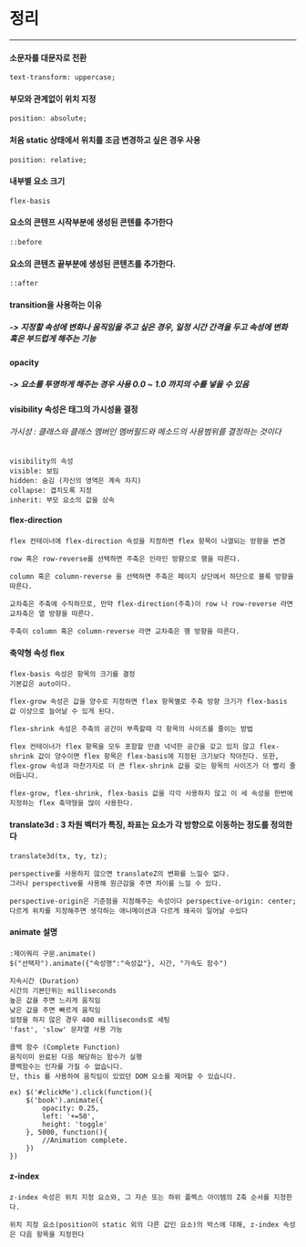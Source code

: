 # 정리

* * *

#### 소문자를 대문자로 전환

```
text-transform: uppercase;
```

#### 부모와 관계없이 위치 지정
```
position: absolute;
```
#### 처음 static 상태에서 위치를 조금 변경하고 싶은 경우 사용
```
position: relative; 
```
#### 내부별 요소 크기 
```
flex-basis
```
#### 요소의 콘텐프 시작부분에 생성된 콘텐를 추가한다
```
::before
```
#### 요소의 콘텐츠 끝부분에 생성된 콘텐츠를 추가한다.
```
::after
```
#### transition을 사용하는 이유
##### -> 지정할 속성에 변화나 움직임을 주고 싶은 경우, 일정 시간 간격을 두고 속성에 변화 혹은 부드럽게 해주는 기능

#### opacity
##### -> 요소를 투명하게 해주는 경우 사용 0.0 ~ 1.0 까지의 수를 넣을 수 있음


#### visibility 속성은 태그의 가시성을 결정
###### 가시성 : 클래스와 클래스 멤버인 멤버필드와 메소드의 사용범위를 결정하는 것이다
```
visibility의 속성
visible: 보임
hidden: 숨김 (자신의 영역은 계속 차지)
collapse: 겹치도록 지정
inherit: 부모 요소의 값을 상속
```

#### flex-direction
```
flex 컨테이너에 flex-direction 속성을 지정하면 flex 항목이 나열되는 방향을 변경

row 혹은 row-reverse를 선택하면 주축은 인라인 방향으로 행을 따른다.

column 혹은 column-reverse 을 선택하면 주축은 페이지 상단에서 하단으로 블록 방향을 따른다.

교차축은 주축에 수직하므로, 만약 flex-direction(주축)이 row 나 row-reverse 라면 교차축은 열 방향을 따른다.

주축이 column 혹은 column-reverse 라면 교차축은 행 방향을 따른다.

```

#### 축약형 속성 flex
```
flex-basis 속성은 항목의 크기를 결정
기본값은 auto이다.

flex-grow 속성은 값을 양수로 지정하면 flex 항목별로 주축 방향 크기가 flex-basis 값 이상으로 늘어날 수 있게 된다.

flex-shrink 속성은 주축의 공간이 부족할때 각 항목의 사이즈를 줄이는 방법

flex 컨테이너가 flex 항목을 모두 포함할 만큼 넉넉한 공간을 갖고 있지 않고 flex-shrink 값이 양수이면 flex 항목은 flex-basis에 지정된 크기보다 작아진다. 또한, flex-grow 속성과 마찬가지로 더 큰 flex-shrink 값을 갖는 항목의 사이즈가 더 빨리 줄어듭니다.

flex-grow, flex-shrink, flex-basis 값을 각각 사용하지 않고 이 세 속성을 한번에 지정하는 flex 축약형을 많이 사용한다.

```
#### translate3d : 3 차원 벡터가 특징, 좌표는 요소가 각 방향으로 이동하는 정도를 정의한다

```
translate3d(tx, ty, tz);

perspective를 사용하지 않으면 translateZ의 변화를 느낄수 없다.
그러나 perspective를 사용해 원근감을 주면 차이를 느낄 수 있다. 

perspective-origin은 기준점을 지정해주는 속성이다 perspective-origin: center;
다르게 위치를 지정해주면 생각하는 애니메이션과 다르게 왜곡이 일어날 수있다

```

#### animate 설명

```
:제이쿼리 구문.animate()
$("선택자").animate({"속성명":"속성값"}, 시간, "가속도 함수")

지속시간 (Duration)
시간의 기본단위는 milliseconds
높은 값을 주면 느리게 움직임
낮은 값을 주면 빠르게 움직임
설정을 하지 않은 경우 400 milliseconds로 세팅
'fast', 'slow' 문자열 사용 가능

콜백 함수 (Complete Function)
움직이미 완료된 다음 해당하는 함수가 실행
콜백함수는 인자를 가질 수 없습니다. 
단, this 를 사용하여 움직임이 있었던 DOM 요소를 제어할 수 있습니다.

ex) $('#clickMe').click(function(){
    $('book').animate({
        opacity: 0.25,
        left: '+=50',
        height: 'toggle'
    }, 5000, function(){
        //Animation complete.
    })
})

```

#### z-index
```
z-index 속성은 위치 지정 요소와, 그 자손 또는 하위 플렉스 아이템의 Z축 순서를 지정한다.

위치 지정 요소(position이 static 외의 다른 값인 요소)의 박스에 대해, z-index 속성은 다음 항목을 지정한다

```
